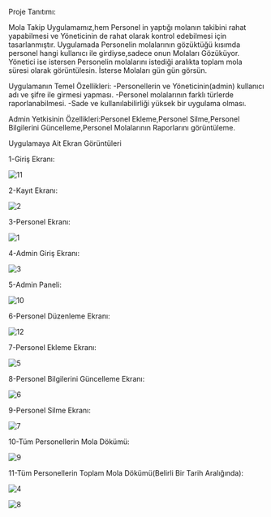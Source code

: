 Proje Tanıtımı:

Mola Takip Uygulamamız,hem Personel in yaptığı molanın takibini rahat yapabilmesi ve Yöneticinin de rahat olarak kontrol edebilmesi için tasarlanmıştır.
Uygulamada Personelin molalarının gözüktüğü kısımda personel hangi kullanıcı ile girdiyse,sadece onun  Molaları Gözüküyor.
Yönetici ise istersen Personelin molalarını istediği aralıkta toplam mola süresi olarak görüntülesin.
İsterse Molaları gün gün görsün.

Uygulamanın Temel Özellikleri:
-Personellerin ve Yöneticinin(admin) kullanıcı adı ve şifre ile girmesi yapması.
-Personel molalarının farklı türlerde raporlanabilmesi.
-Sade ve kullanılabilirliği yüksek bir uygulama olması.

Admin Yetkisinin Özellikleri:Personel Ekleme,Personel Silme,Personel Bilgilerini Güncelleme,Personel Molalarının Raporlarını görüntüleme.

Uygulamaya Ait Ekran Görüntüleri

1-Giriş Ekranı:

![11](https://github.com/emreezim/Personel_MolaTakipUygulamasi/assets/126778965/17ac2342-62fe-4039-ac56-d03a90f8c07d)

2-Kayıt Ekranı:

![2](https://github.com/emreezim/Personel_MolaTakipUygulamasi/assets/126778965/37043866-2127-4789-a600-3ced985fa204)

3-Personel Ekranı:

![1](https://github.com/emreezim/Personel_MolaTakipUygulamasi/assets/126778965/085fa2e7-d1c2-4452-844a-98b131b1e87e)

4-Admin Giriş Ekranı:

![3](https://github.com/emreezim/Personel_MolaTakipUygulamasi/assets/126778965/ce5c705f-b6c2-4108-8c21-047bf8d1cba2)

5-Admin Paneli:

![10](https://github.com/emreezim/Personel_MolaTakipUygulamasi/assets/126778965/1afce4b9-5c88-49f8-95bb-0c575a236c28)

6-Personel Düzenleme Ekranı:

![12](https://github.com/emreezim/Personel_MolaTakipUygulamasi/assets/126778965/ab81e7b7-c07d-473b-99ee-45ef82a6c211)

7-Personel Ekleme Ekranı:

![5](https://github.com/emreezim/Personel_MolaTakipUygulamasi/assets/126778965/3baa90d7-36d6-4429-8d53-0fe7e76bbaaf)

8-Personel Bilgilerini Güncelleme Ekranı:

![6](https://github.com/emreezim/Personel_MolaTakipUygulamasi/assets/126778965/49612908-e430-45b6-a6e4-7cd2dca9fb29)

9-Personel Silme Ekranı:

![7](https://github.com/emreezim/Personel_MolaTakipUygulamasi/assets/126778965/b512454b-583a-4041-a475-27714b3320a1)

10-Tüm Personellerin Mola Dökümü:

![9](https://github.com/emreezim/Personel_MolaTakipUygulamasi/assets/126778965/d9ac7278-f8f7-48e8-9e2a-3d405614dfb8)

11-Tüm Personellerin Toplam Mola Dökümü(Belirli Bir Tarih Aralığında):

![4](https://github.com/emreezim/Personel_MolaTakipUygulamasi/assets/126778965/7fe8e165-a863-4122-894d-d68991ecea58)

![8](https://github.com/emreezim/Personel_MolaTakipUygulamasi/assets/126778965/d356b5a6-32a4-4e00-999c-d3939e216632)





